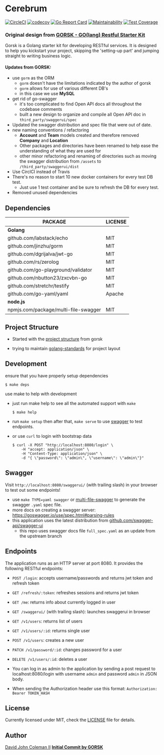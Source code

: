 # Cerebrum

[![CircleCI](https://circleci.com/gh/circleci/circleci-docs.svg?style=svg)](https://circleci.com/gh/johncoleman83/cerebrum)
[![codecov](https://codecov.io/gh/johncoleman83/cerebrum/branch/master/graph/badge.svg)](https://codecov.io/gh/johncoleman83/cerebrum)
[![Go Report Card](https://goreportcard.com/badge/github.com/johncoleman83/cerebrum)](https://goreportcard.com/report/github.com/johncoleman83/cerebrum)
[![Maintainability](https://api.codeclimate.com/v1/badges/a99a88d28ad37a79dbf6/maintainability)](https://codeclimate.com/github/codeclimate/codeclimate/maintainability)
[![Test Coverage](https://api.codeclimate.com/v1/badges/a99a88d28ad37a79dbf6/test_coverage)](https://codeclimate.com/github/codeclimate/codeclimate/test_coverage)

### Original design from [GORSK - GO(lang) Restful Starter Kit](https://www.ribice.ba/refactoring-gorsk/)

Gorsk is a Golang starter kit for developing RESTful services. It is designed to help you kickstart your project, skipping the 'setting-up part' and jumping straight to writing business logic.

#### Updates from GORSK:

* use `gorm` as the ORM
  * `gorm` doesn't have the limitations indicated by the author of gorsk
  * `gorm` allows for use of various different DB's
  * in this case we use **MySQL**
* get rid of go-swagger
  * it's too complicated to find Open API docs all throughout the codebase comments
  * built a new design to organize and compile all Open API doc in `third_party/swaggerui/spec`
* Updated the swagger distribution and spec file that were out of date.
* new naming conventions / refactoring
  * **Account** and **Team** models created and therefore removed **Company** and **Location**
  * Other packages and directories have been renamed to help ease the understanding of what they are used for
  * other minor refactoring and renaming of directories such as moving the swagger distribution from `/assets` to `/third_party/swaggerui/dist`
* Use CirclCI instead of Travis
* There's no reason to start 10 new docker containers for every test DB test.
  * Just use 1 test container and be sure to refresh the DB for every test.
* Removed unused dependencies


## Dependencies

| PACKAGE                               | LICENSE |
|---------------------------------------|---------|
| **Golang**                            |         |
| github.com/labstack/echo              |   MIT   |
| github.com/jinzhu/gorm                |   MIT   |
| github.com/dgrijalva/jwt-go           |   MIT   |
| github.com/rs/zerolog                 |   MIT   |
| github.com/go-playground/validator    |   MIT   |
| github.com/nbutton23/zxcvbn-go        |   MIT   |
| github.com/stretchr/testify           |   MIT   |
| github.com/go-yaml/yaml               |  Apache |
| **node.js**                           |         |
| npmjs.com/package/multi-file-swagger  |   MIT   |

## Project Structure

* Started with the [project structure](https://github.com/ribice/gorsk#project-structure) from gorsk

* trying to maintain [golang-standards](https://github.com/golang-standards/project-layout) for project layout


## Development

ensure that you have properly setup dependencies

```
$ make deps
```

use make to help with development

* just run make help to see all the automated support with `make`
  ```
  $ make help
  ```

* run `make setup` then after that, `make serve` to use [swagger](https://github.com/johncoleman83/cerebrum#swagger) to test endpoints.

* or use `curl` to login with bootstrap data
  ```
  $ curl -X POST "http://localhost:8080/login" \
      -H "accept: application/json" \
      -H "Content-Type: application/json" \
      -d "{ \"password\": \"admin\", \"username\": \"admin\"}"
  ```

## Swagger

Visit `http://localhost:8080/swaggerui/` (with trailing slash) in your browser to test out some endpoints!

* use `make TYPE=yaml swagger` or [multi-file-swagger](https://www.npmjs.com/package/multi-file-swagger) to generate the swagger `.yaml` spec file.
* more docs on creating a swagger server: https://goswagger.io/use/spec.html#parsing-rules
* this application uses the latest distribution from [github.com/swagger-api/swagger-ui](https://github.com/swagger-api/swagger-ui/tree/master/dist)
  * this repo uses swagger docs file `full_spec.yaml` as an update from the
    upstream branch

## Endpoints

The application runs as an HTTP server at port 8080. It provides the following RESTful endpoints:

* `POST /login`: accepts username/passwords and returns jwt token and refresh token
* `GET /refresh/:token`: refreshes sessions and returns jwt token
* `GET /me`: returns info about currently logged in user
* `GET /swaggerui/` (with trailing slash): launches swaggerui in browser
* `GET /v1/users`: returns list of users
* `GET /v1/users/:id`: returns single user
* `POST /v1/users`: creates a new user
* `PATCH /v1/password/:id`: changes password for a user
* `DELETE /v1/users/:id`: deletes a user

* You can log in as admin to the application by sending a post request to localhost:8080/login with username `admin` and password `admin` in JSON body.

* When sending the Authorization header use this format: `Authorization: Bearer TOKEN_HASH`

## License

Currently licensed under MIT, check the [LICENSE](LICENSE.md) file for details.

## Author

[David John Coleman II](https://davidjohncoleman.com)
**[Initial Commit by GORSK](https://www.ribice.ba/refactoring-gorsk/)**
